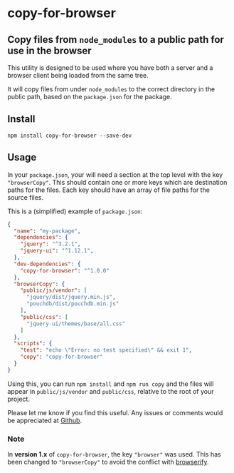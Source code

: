 # copy-for-browser

[issues]: https://github.com/CliffS/copy-for-browser/issues

## Copy files from `node_modules` to a public path for use in the browser

This utility is designed to be used where you have both a
server and a browser client being loaded from the same tree.

It will copy files from under `node_modules` to the correct directory
in the public path, based on the `package.json` for the package.

## Install

    npm install copy-for-browser --save-dev

## Usage

In your `package.json`, your will need a section at the top level with
the key `"browserCopy"`.  This should contain one or more keys which are
destination paths for the files.  Each key should have an array of
file paths for the source files.

This is a (simplified) example of `package.json`:

```json
{
  "name": "my-package",
  "dependencies": {
    "jquery": "^3.2.1",
    "jquery-ui": "^1.12.1",
  },
  "dev-dependencies": {
    "copy-for-browser": "^1.0.0"
  },
  "browserCopy": {
    "public/js/vendor": [
      "jquery/dist/jquery.min.js",
      "pouchdb/dist/pouchdb.min.js"
    ],
    "public/css": [
      "jquery-ui/themes/base/all.css"
    ]
  },
  "scripts": {
    "test": "echo \"Error: no test specified\" && exit 1",
    "copy": "copy-for-browser"
  }
}
```

Using this, you can run `npm install` and `npm run copy` and the files
will appear in `public/js/vendor` and `public/css`, relative to the
root of your project.

Please let me know if you find this useful.  Any issues or
comments would be appreciated at [Github][issues].

### Note

In **version 1.x** of `copy-for-browser`, the key `"browser"` was used.
This has been changed to `"browserCopy"` to avoid the conflict with
[browserify](https://github.com/browserify/browserify).
